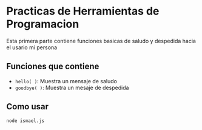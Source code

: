 # Practicas de Herramientas de Programacion

Esta primera parte contiene funciones basicas de saludo y despedida hacia el usario mi persona

## Funciones que contiene

- `hello( )`: Muestra un mensaje de saludo
- `goodbye( )`: Muestra un mesaje de despedida

## Como usar

```bash
node ismael.js
```
